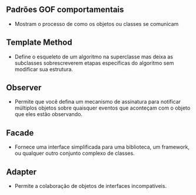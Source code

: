 ## Padrões GOF comportamentais
- Mostram o processo de como os objetos ou classes se comunicam

## Template Method
- Define o esqueleto de um algoritmo na superclasse mas deixa as subclasses sobrescreverem etapas específicas do algoritmo sem modificar sua estrutura.

## Observer
- Permite que você defina um mecanismo de assinatura para notificar múltiplos objetos sobre quaisquer eventos que aconteçam com o objeto que eles estão observando.

## Facade
- Fornece uma interface simplificada para uma biblioteca, um framework, ou qualquer outro conjunto complexo de classes.

## Adapter
- Permite a colaboração de objetos de interfaces incompatíveis.